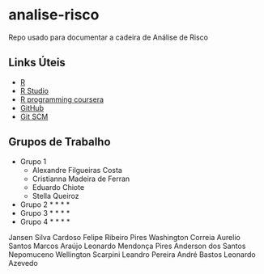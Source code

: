 # analise-risco
Repo usado para documentar a cadeira de Análise de Risco

## Links Úteis
* [R](https://www.r-project.org/)
* [R Studio](https://www.rstudio.com/)
* [R programming coursera](https://pt.coursera.org/learn/r-programming)
* [GitHub](https://github.com/)
* [Git SCM](https://git-scm.com/)

## Grupos de Trabalho
* Grupo 1
  * Alexandre Filgueiras Costa
  * Cristianna Madeira de Ferran
  * Eduardo Chiote
  * Stella Queiroz
* Grupo 2
  * 
  * 
  * 
  * 
* Grupo 3
  * 
  * 
  * 
  * 
* Grupo 4
  * 
  * 
  * 
  * 

Jansen Silva Cardoso
Felipe Ribeiro Pires
Washington Correia
Aurelio Santos
Marcos Araújo
Leonardo Mendonça Pires
Anderson dos Santos Nepomuceno
Wellington Scarpini
Leandro Pereira
André Bastos
Leonardo Azevedo
